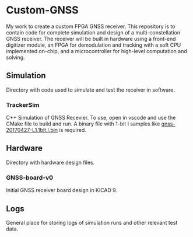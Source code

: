 # Custom-GNSS
My work to create a custom FPGA GNSS receiver. This repository is to contain code for complete simulation and design of a multi-constellation GNSS receiver. The receiver will be built in hardware using a front-end digitizer module, an FPGA for demodulation and tracking with a soft CPU implemented on-chip, and a microcontroller for high-level computation and solving.

## Simulation
Directory with code used to simulate and test the receiver in software.

### TrackerSim
C++ Simulation of GNSS Recevier. To use, open in vscode and use the CMake file to build and run. A binary file with 1-bit I samples like [gnss-20170427-L1.1bit.I.bin](https://drive.google.com/file/d/158aSbdcyE3B8lAzl-4mJcwwZusJo11b2/view?usp=sharing) is required.

## Hardware
Directory with hardware design files.

### GNSS-board-v0
Initial GNSS receiver board design in KiCAD 9.

## Logs
General place for storing logs of simulation runs and other relevant test data.
